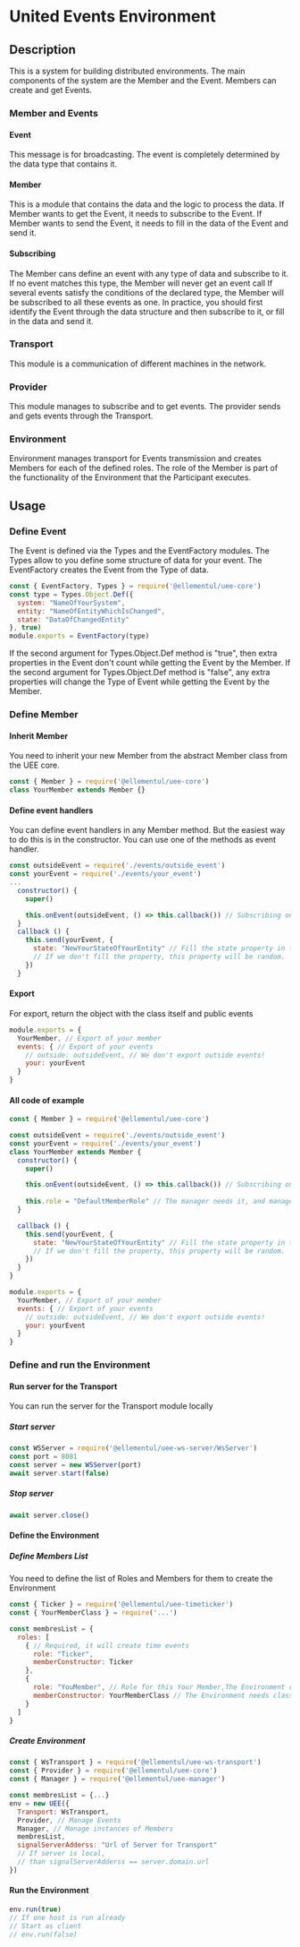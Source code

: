 # United Events Environment

## Description
This is a system for building distributed environments.
The main components of the system are the Member and the Event. Members can create and get Events.

### Member and Events
#### Event
This message is for broadcasting.
The event is completely determined by the data type that contains it.

#### Member
This is a module that contains the data and the logic to process the data.
If Member wants to get the Event, it needs to subscribe to the Event. 
If Member wants to send the Event, it needs to fill in the data of the Event and send it.

#### Subscribing
The Member cans define an event with any type of data and subscribe to it.
If no event matches this type, the Member will never get an event call
If several events satisfy the conditions of the declared type, the Member will be subscribed to all these events as one.
In practice, you should first identify the Event through the data structure and then subscribe to it, or fill in the data and send it.

### Transport
This module is a communication of different machines in the network.

### Provider
This module manages to subscribe and to get events.
The provider sends and gets events through the Transport.

### Environment
Environment manages transport for Events transmission and creates Members for each of the defined roles.
The role of the Member is part of the functionality of the Environment that the Participant executes.

## Usage
### Define Event
The Event is defined via the Types and the EventFactory modules.
The Types allow to you define some structure of data for your event.
The EventFactory creates the Event from the Type of data.
```js
const { EventFactory, Types } = require('@ellementul/uee-core')
const type = Types.Object.Def({
  system: "NameOfYourSystem",
  entity: "NameOfEntityWhichIsChanged",
  state: "DataOfChangedEntity"
}, true) 
module.exports = EventFactory(type)
```
If the second argument for Types.Object.Def method is "true", then extra properties in the Event don't count while getting the Event by the Member.
If the second argument for Types.Object.Def method is "false", any extra properties will change the Type of Event while getting the Event by the Member.

### Define Member
#### Inherit Member
You need to inherit your new Member from the abstract Member class from the UEE core.
```js
const { Member } = require('@ellementul/uee-core')
class YourMember extends Member {}
```

#### Define event handlers
You can define event handlers in any Member method.
But the easiest way to do this is in the constructor.
You can use one of the methods as event handler.
```js
const outsideEvent = require('./events/outside_event')
const yourEvent = require('./events/your_event')
...
  constructor() {
    super()

    this.onEvent(outsideEvent, () => this.callback()) // Subscribing on event
  }
  callback () {
    this.send(yourEvent, {
      state: "NewYourStateOfYourEntity" // Fill the state property in the event
      // If we don't fill the property, this property will be random.
    })
  }
```

#### Export
For export, return the object with the class itself and public events
```js
module.exports = { 
  YourMember, // Export of your member
  events: { // Export of your events
    // outside: outsideEvent, // We don't export outside events!
    your: yourEvent
  }
}
```

#### All code of example
```js
const { Member } = require('@ellementul/uee-core')

const outsideEvent = require('./events/outside_event')
const yourEvent = require('./events/your_event')
class YourMember extends Member {
  constructor() {
    super()

    this.onEvent(outsideEvent, () => this.callback()) // Subscribing on event
    
    this.role = "DefaultMemberRole" // The manager needs it, and manager can change it
  }

  callback () {
    this.send(yourEvent, {
      state: "NewYourStateOfYourEntity" // Fill the state property in the event
      // If we don't fill the property, this property will be random.
    })
  }
}

module.exports = { 
  YourMember, // Export of your member
  events: { // Export of your events
    // outside: outsideEvent, // We don't export outside events!
    your: yourEvent
  }
}
```
### Define and run the Environment
#### Run server for the Transport
You can run the server for the Transport module locally
##### Start server
```js
const WSServer = require('@ellementul/uee-ws-server/WsServer')
const port = 8081
const server = new WSServer(port)
await server.start(false)
```
##### Stop server
```js
await server.close()
```

#### Define the Environment
##### Define Members List
You need to define the list of Roles and Members for them to create the Environment
```js
const { Ticker } = require('@ellementul/uee-timeticker')
const { YourMemberClass } = require('...')

const membresList = {
  roles: [
    { // Required, it will create time events
      role: "Ticker",
      memberConstructor: Ticker
    },
    {
      role: "YouMember", // Role for this Your Member,The Environment ca create some instances for one role
      memberConstructor: YourMemberClass // The Environment needs class to create a instance of the Member
    }
  ]
}
```
##### Create Environment
```js
const { WsTransport } = require('@ellementul/uee-ws-transport')
const { Provider } = require('@ellementul/uee-core')
const { Manager } = require('@ellementul/uee-manager')

const membresList = {...}
env = new UEE({
  Transport: WsTransport,
  Provider, // Manage Events
  Manager, // Manage instances of Members
  membresList,
  signalServerAdderss: "Url of Server for Transport"
  // If server is local,
  // than signalServerAdderss == server.domain.url
})
```

#### Run the Environment
```js
env.run(true)
// If one host is run already
// Start as client
// env.run(false)
```
